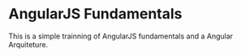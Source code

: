 # AngularJS Fundamentals 

This is a simple trainning of AngularJS fundamentals and a Angular Arquiteture.

